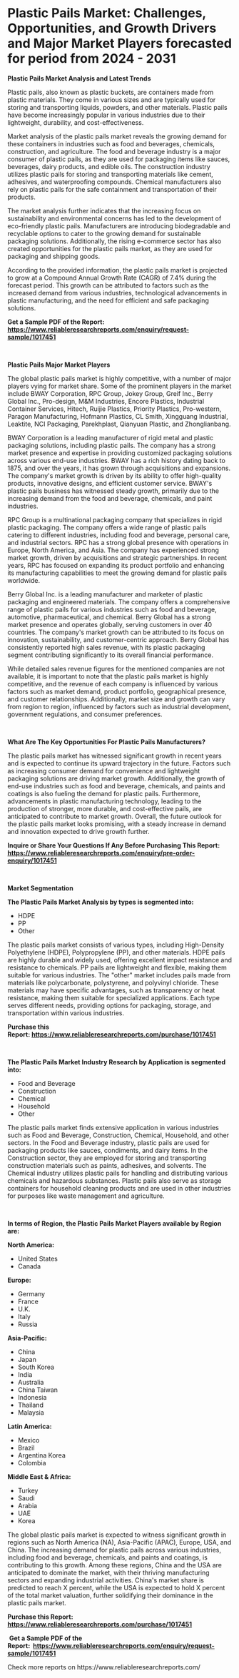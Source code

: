 <p><h1>Plastic Pails Market: Challenges, Opportunities, and Growth Drivers and Major Market Players forecasted for period from 2024 - 2031</h1></p><p><strong>Plastic Pails Market Analysis and Latest Trends</strong></p>
<p><p>Plastic pails, also known as plastic buckets, are containers made from plastic materials. They come in various sizes and are typically used for storing and transporting liquids, powders, and other materials. Plastic pails have become increasingly popular in various industries due to their lightweight, durability, and cost-effectiveness.</p><p>Market analysis of the plastic pails market reveals the growing demand for these containers in industries such as food and beverages, chemicals, construction, and agriculture. The food and beverage industry is a major consumer of plastic pails, as they are used for packaging items like sauces, beverages, dairy products, and edible oils. The construction industry utilizes plastic pails for storing and transporting materials like cement, adhesives, and waterproofing compounds. Chemical manufacturers also rely on plastic pails for the safe containment and transportation of their products.</p><p>The market analysis further indicates that the increasing focus on sustainability and environmental concerns has led to the development of eco-friendly plastic pails. Manufacturers are introducing biodegradable and recyclable options to cater to the growing demand for sustainable packaging solutions. Additionally, the rising e-commerce sector has also created opportunities for the plastic pails market, as they are used for packaging and shipping goods.</p><p>According to the provided information, the plastic pails market is projected to grow at a Compound Annual Growth Rate (CAGR) of 7.4% during the forecast period. This growth can be attributed to factors such as the increased demand from various industries, technological advancements in plastic manufacturing, and the need for efficient and safe packaging solutions.</p></p>
<p><strong>Get a Sample PDF of the Report:&nbsp; <a href="https://www.reliableresearchreports.com/enquiry/request-sample/1017451">https://www.reliableresearchreports.com/enquiry/request-sample/1017451</a></strong></p>
<p>&nbsp;</p>
<p><strong>Plastic Pails Major Market Players</strong></p>
<p><p>The global plastic pails market is highly competitive, with a number of major players vying for market share. Some of the prominent players in the market include BWAY Corporation, RPC Group, Jokey Group, Greif Inc., Berry Global Inc., Pro-design, M&M Industries, Encore Plastics, Industrial Container Services, Hitech, Ruijie Plastics, Priority Plastics, Pro-western, Paragon Manufacturing, Hofmann Plastics, CL Smith, Xingguang Industrial, Leaktite, NCI Packaging, Parekhplast, Qianyuan Plastic, and Zhonglianbang.</p><p>BWAY Corporation is a leading manufacturer of rigid metal and plastic packaging solutions, including plastic pails. The company has a strong market presence and expertise in providing customized packaging solutions across various end-use industries. BWAY has a rich history dating back to 1875, and over the years, it has grown through acquisitions and expansions. The company's market growth is driven by its ability to offer high-quality products, innovative designs, and efficient customer service. BWAY's plastic pails business has witnessed steady growth, primarily due to the increasing demand from the food and beverage, chemicals, and paint industries.</p><p>RPC Group is a multinational packaging company that specializes in rigid plastic packaging. The company offers a wide range of plastic pails catering to different industries, including food and beverage, personal care, and industrial sectors. RPC has a strong global presence with operations in Europe, North America, and Asia. The company has experienced strong market growth, driven by acquisitions and strategic partnerships. In recent years, RPC has focused on expanding its product portfolio and enhancing its manufacturing capabilities to meet the growing demand for plastic pails worldwide.</p><p>Berry Global Inc. is a leading manufacturer and marketer of plastic packaging and engineered materials. The company offers a comprehensive range of plastic pails for various industries such as food and beverage, automotive, pharmaceutical, and chemical. Berry Global has a strong market presence and operates globally, serving customers in over 40 countries. The company's market growth can be attributed to its focus on innovation, sustainability, and customer-centric approach. Berry Global has consistently reported high sales revenue, with its plastic packaging segment contributing significantly to its overall financial performance.</p><p>While detailed sales revenue figures for the mentioned companies are not available, it is important to note that the plastic pails market is highly competitive, and the revenue of each company is influenced by various factors such as market demand, product portfolio, geographical presence, and customer relationships. Additionally, market size and growth can vary from region to region, influenced by factors such as industrial development, government regulations, and consumer preferences.</p></p>
<p>&nbsp;</p>
<p><strong>What Are The Key Opportunities For Plastic Pails Manufacturers?</strong></p>
<p><p>The plastic pails market has witnessed significant growth in recent years and is expected to continue its upward trajectory in the future. Factors such as increasing consumer demand for convenience and lightweight packaging solutions are driving market growth. Additionally, the growth of end-use industries such as food and beverage, chemicals, and paints and coatings is also fueling the demand for plastic pails. Furthermore, advancements in plastic manufacturing technology, leading to the production of stronger, more durable, and cost-effective pails, are anticipated to contribute to market growth. Overall, the future outlook for the plastic pails market looks promising, with a steady increase in demand and innovation expected to drive growth further.</p></p>
<p><strong>Inquire or Share Your Questions If Any Before Purchasing This Report: <a href="https://www.reliableresearchreports.com/enquiry/pre-order-enquiry/1017451">https://www.reliableresearchreports.com/enquiry/pre-order-enquiry/1017451</a></strong></p>
<p>&nbsp;</p>
<p><strong>Market Segmentation</strong></p>
<p><strong>The Plastic Pails Market Analysis by types is segmented into:</strong></p>
<p><ul><li>HDPE</li><li>PP</li><li>Other</li></ul></p>
<p><p>The plastic pails market consists of various types, including High-Density Polyethylene (HDPE), Polypropylene (PP), and other materials. HDPE pails are highly durable and widely used, offering excellent impact resistance and resistance to chemicals. PP pails are lightweight and flexible, making them suitable for various industries. The "other" market includes pails made from materials like polycarbonate, polystyrene, and polyvinyl chloride. These materials may have specific advantages, such as transparency or heat resistance, making them suitable for specialized applications. Each type serves different needs, providing options for packaging, storage, and transportation within various industries.</p></p>
<p><strong>Purchase this Report:&nbsp;<a href="https://www.reliableresearchreports.com/purchase/1017451">https://www.reliableresearchreports.com/purchase/1017451</a></strong></p>
<p>&nbsp;</p>
<p><strong>The Plastic Pails Market Industry Research by Application is segmented into:</strong></p>
<p><ul><li>Food and Beverage</li><li>Construction</li><li>Chemical</li><li>Household</li><li>Other</li></ul></p>
<p><p>The plastic pails market finds extensive application in various industries such as Food and Beverage, Construction, Chemical, Household, and other sectors. In the Food and Beverage industry, plastic pails are used for packaging products like sauces, condiments, and dairy items. In the Construction sector, they are employed for storing and transporting construction materials such as paints, adhesives, and solvents. The Chemical industry utilizes plastic pails for handling and distributing various chemicals and hazardous substances. Plastic pails also serve as storage containers for household cleaning products and are used in other industries for purposes like waste management and agriculture.</p></p>
<p>&nbsp;</p>
<p><strong>In terms of Region, the Plastic Pails Market Players available by Region are:</strong></p>
<p>
    <p> <strong> North America: </strong>
        <ul>
            <li>United States</li>
            <li>Canada</li>
        </ul>
        </p> 
    <p> <strong> Europe: </strong>
        <ul>
            <li>Germany</li>
            <li>France</li>
            <li>U.K.</li>
            <li>Italy</li>
            <li>Russia</li>
        </ul>
        </p> 
    <p> <strong> Asia-Pacific: </strong>
        <ul>
            <li>China</li>
            <li>Japan</li>
            <li>South Korea</li>
            <li>India</li>
            <li>Australia</li>
            <li>China Taiwan</li>
            <li>Indonesia</li>
            <li>Thailand</li>
            <li>Malaysia</li>
        </ul>
        </p> 
    <p> <strong> Latin America: </strong>
        <ul>
            <li>Mexico</li>
            <li>Brazil</li>
            <li>Argentina Korea</li>
            <li>Colombia</li>
        </ul>
        </p> 
    <p> <strong> Middle East & Africa: </strong>
        <ul>
            <li>Turkey</li>
            <li>Saudi</li>
            <li>Arabia</li>
            <li>UAE</li>
            <li>Korea</li>
        </ul>
    </p>
    </p>
<p><p>The global plastic pails market is expected to witness significant growth in regions such as North America (NA), Asia-Pacific (APAC), Europe, USA, and China. The increasing demand for plastic pails across various industries, including food and beverage, chemicals, and paints and coatings, is contributing to this growth. Among these regions, China and the USA are anticipated to dominate the market, with their thriving manufacturing sectors and expanding industrial activities. China's market share is predicted to reach X percent, while the USA is expected to hold X percent of the total market valuation, further solidifying their dominance in the plastic pails market.</p></p>
<p><strong>Purchase this Report: <a href="https://www.reliableresearchreports.com/purchase/1017451">https://www.reliableresearchreports.com/purchase/1017451</a></strong></p>
<p>&nbsp;<strong>Get a Sample PDF of the Report:&nbsp;&nbsp;<a href="https://www.reliableresearchreports.com/enquiry/request-sample/1017451">https://www.reliableresearchreports.com/enquiry/request-sample/1017451</a></strong></p>
<p><strong></strong></p>
<p>Check more reports on https://www.reliableresearchreports.com/</p>